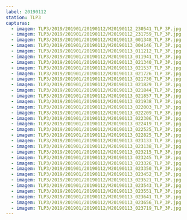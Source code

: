 ```yaml
---
label: 20190112
station: TLP3
capturas:
  - imagem: TLP3/2019/201901/20190112/M20190112_230541_TLP_3P.jpg
  - imagem: TLP3/2019/201901/20190112/M20190112_231759_TLP_3P.jpg
  - imagem: TLP3/2019/201901/20190112/M20190113_001348_TLP_3P.jpg
  - imagem: TLP3/2019/201901/20190112/M20190113_004146_TLP_3P.jpg
  - imagem: TLP3/2019/201901/20190112/M20190113_011212_TLP_3P.jpg
  - imagem: TLP3/2019/201901/20190112/M20190113_011941_TLP_3P.jpg
  - imagem: TLP3/2019/201901/20190112/M20190113_021340_TLP_3P.jpg
  - imagem: TLP3/2019/201901/20190112/M20190113_021537_TLP_3P.jpg
  - imagem: TLP3/2019/201901/20190112/M20190113_021726_TLP_3P.jpg
  - imagem: TLP3/2019/201901/20190112/M20190113_021730_TLP_3P.jpg
  - imagem: TLP3/2019/201901/20190112/M20190113_021829_TLP_3P.jpg
  - imagem: TLP3/2019/201901/20190112/M20190113_021844_TLP_3P.jpg
  - imagem: TLP3/2019/201901/20190112/M20190113_021857_TLP_3P.jpg
  - imagem: TLP3/2019/201901/20190112/M20190113_021938_TLP_3P.jpg
  - imagem: TLP3/2019/201901/20190112/M20190113_022003_TLP_3P.jpg
  - imagem: TLP3/2019/201901/20190112/M20190113_022209_TLP_3P.jpg
  - imagem: TLP3/2019/201901/20190112/M20190113_022306_TLP_3P.jpg
  - imagem: TLP3/2019/201901/20190112/M20190113_022419_TLP_3P.jpg
  - imagem: TLP3/2019/201901/20190112/M20190113_022525_TLP_3P.jpg
  - imagem: TLP3/2019/201901/20190112/M20190113_022825_TLP_3P.jpg
  - imagem: TLP3/2019/201901/20190112/M20190113_023133_TLP_3P.jpg
  - imagem: TLP3/2019/201901/20190112/M20190113_023138_TLP_3P.jpg
  - imagem: TLP3/2019/201901/20190112/M20190113_023215_TLP_3P.jpg
  - imagem: TLP3/2019/201901/20190112/M20190113_023245_TLP_3P.jpg
  - imagem: TLP3/2019/201901/20190112/M20190113_023326_TLP_3P.jpg
  - imagem: TLP3/2019/201901/20190112/M20190113_023350_TLP_3P.jpg
  - imagem: TLP3/2019/201901/20190112/M20190113_023452_TLP_3P.jpg
  - imagem: TLP3/2019/201901/20190112/M20190113_023521_TLP_3P.jpg
  - imagem: TLP3/2019/201901/20190112/M20190113_023543_TLP_3P.jpg
  - imagem: TLP3/2019/201901/20190112/M20190113_023551_TLP_3P.jpg
  - imagem: TLP3/2019/201901/20190112/M20190113_023641_TLP_3P.jpg
  - imagem: TLP3/2019/201901/20190112/M20190113_023656_TLP_3P.jpg
  - imagem: TLP3/2019/201901/20190112/M20190113_023719_TLP_3P.jpg
---
```

